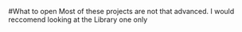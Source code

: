 #What to open
Most of these projects are not that advanced.
I would reccomend looking at the Library one only
